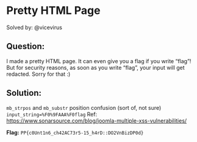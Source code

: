 # Pretty HTML Page

Solved by: @vicevirus

## Question:
I made a pretty HTML page. It can even give you a flag if you write “flag”! But for security reasons, as soon as you write “flag”, your input will get redacted. Sorry for that :)

## Solution:
`mb_strpos` and `mb_substr` position confusion (sort of, not sure)
`input_string=%F0%9FAAA%F0flag`
Ref: https://www.sonarsource.com/blog/joomla-multiple-xss-vulnerabilities/

**Flag:** `PP{c0Unt1n6_ch42AC73r5-15_h4rD::DO2VnBizDP0d}`
